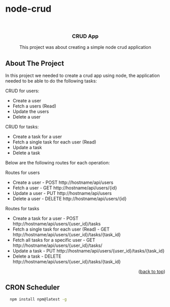 # node-crud

<!-- PROJECT LOGO -->
<br />
<div align="center">
  <h3 align="center">CRUD App</h3>

  <p align="center">
    This project was about creating a simple node crud application
    <br />
</div>


<!-- ABOUT THE PROJECT -->
## About The Project

In this project we needed to create a crud app using node, the application needed to be able to do the following tasks:

CRUD for users:
- Create a user
- Fetch a users (Read)
- Update the users
- Delete a user

CRUD for tasks:
- Create a task for a user
- Fetch a single task for each user (Read)
- Update a task
- Delete a task

Below are the following routes for each operation:

Routes for users
- Create a user - POST http://hostname/api/users
- Fetch a user - GET http://hostname/api/users/{id}
- Update a user - PUT http://hostname/api/users
- Delete a user - DELETE http://hostname/api/users/{id}

Routes for tasks
- Create a task for a user - POST http://hostname/api/users/{user_id}/tasks
- Fetch a single task for each user (Read) - GET http://hostname/api/users/{user_id}/tasks/{task_id}
- Fetch all tasks for a specific user - GET http://hostname/api/users/{user_id}/tasks/
- Update a task - PUT http://hostname/api/users/{user_id}/tasks/{task_id}
- Delete a task - DELETE http://hostname/api/users/{user_id}/tasks/{task_id}


<p align="right">(<a href="#readme-top">back to top</a>)</p>

## CRON Scheduler 

```sh
  npm install npm@latest -g
```

